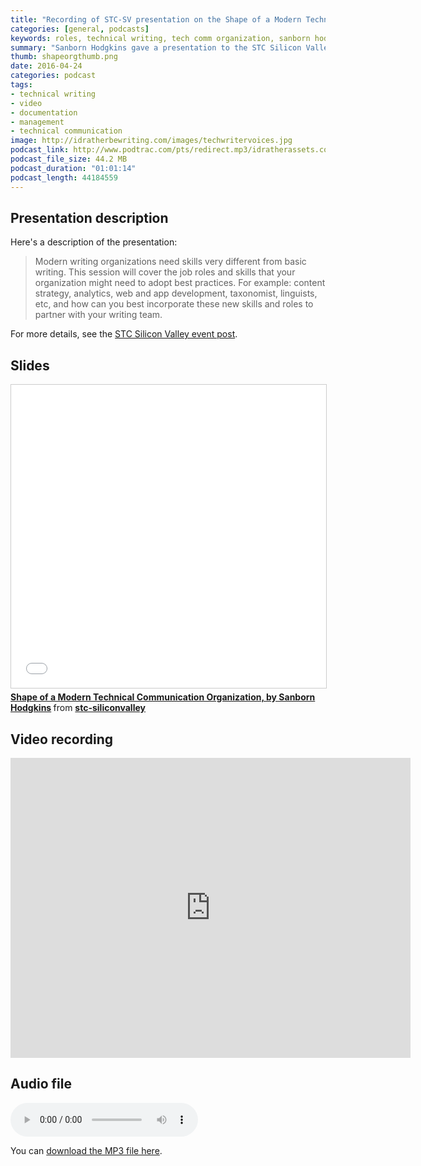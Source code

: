 ```yaml
---
title: "Recording of STC-SV presentation on the Shape of a Modern Technical Communication Organization, by Sanborn Hodgkins"
categories: [general, podcasts]
keywords: roles, technical writing, tech comm organization, sanborn hodgkins, vmware
summary: "Sanborn Hodgkins gave a presentation to the STC Silicon Valley chapter called <i>Shape of a Modern Technical Communication Organization</i> on April 18. In the presentation, she highlights the variety of roles &mdash; editor, videographer, information architect, content strategist, manager, writer, tools developer, and others &mdash; that tech comm organizations need to thrive."
thumb: shapeorgthumb.png
date: 2016-04-24
categories: podcast
tags:
- technical writing
- video
- documentation
- management
- technical communication
image: http://idratherbewriting.com/images/techwritervoices.jpg
podcast_link: http://www.podtrac.com/pts/redirect.mp3/idratherassets.com/podcasts/sanbornvoiceonly.mp3
podcast_file_size: 44.2 MB
podcast_duration: "01:01:14"
podcast_length: 44184559
---
```


## Presentation description
Here's a description of the presentation:

> Modern writing organizations need skills very different from basic writing. This session will cover the job roles and skills that your organization might need to adopt best practices. For example: content strategy, analytics, web and app development, taxonomist, linguists, etc, and how can you best incorporate these new skills and roles to partner with your writing team.

For more details, see the [STC Silicon Valley event post](http://www.stc-siliconvalley.org/2016/03/20/shape-of-a-modern-tech-pubs-org/). 

## Slides

<iframe src="//www.slideshare.net/slideshow/embed_code/key/t2cQLrndqPnjnv" width="595" height="485" frameborder="0" marginwidth="0" marginheight="0" scrolling="no" style="border:1px solid #CCC; border-width:1px; margin-bottom:5px; max-width: 100%;" allowfullscreen> </iframe> <div style="margin-bottom:5px"> <strong> <a href="//www.slideshare.net/stc-siliconvalley/shape-of-a-modern-technical-communication-organization-by-sanborn-hodgkins" title="Shape of a Modern Technical Communication Organization, by Sanborn Hodgkins" target="_blank">Shape of a Modern Technical Communication Organization, by Sanborn Hodgkins</a> </strong> from <strong><a href="//www.slideshare.net/stc-siliconvalley" target="_blank">stc-siliconvalley</a></strong> </div>

## Video recording

<iframe width="640" height="480" src="https://www.youtube.com/embed/-itfrg6o00c" frameborder="0" allowfullscreen></iframe>

## Audio file

<p><audio controls="controls"><source src="http://www.podtrac.com/pts/redirect.mp3/idratherassets.com/podcasts/sanbornvoiceonly.mp3" type="audio/mpeg" /></audio></p>

You can <a href="http://www.podtrac.com/pts/redirect.mp3/idratherassets.com/podcasts/sanbornvoiceonly.mp3" alt="Sanborn Hodgkin on the shape of a modern technical communication organization">download the MP3 file here</a>.